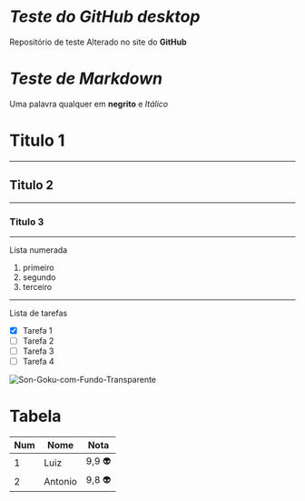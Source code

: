 # *Teste do GitHub desktop*
Repositório de teste
Alterado no site do **GitHub**

# *Teste de Markdown*
Uma palavra qualquer em **negrito** e *Itálico*
# Titulo 1
***
## Titulo 2
***
### Titulo 3
***
Lista numerada
1. primeiro
2. segundo
2. terceiro
***
Lista de tarefas
- [x] Tarefa 1
- [ ] Tarefa 2
- [ ] Tarefa 3
- [ ] Tarefa 4

![Son-Goku-com-Fundo-Transparente](https://user-images.githubusercontent.com/57469942/127220108-5d601a12-06e1-4cb7-95a5-ad42a9b4f753.png)

# Tabela

Num | Nome | Nota
---|---|---
1 | Luiz | 9,9 :alien:
2 | Antonio | 9,8 :alien:

